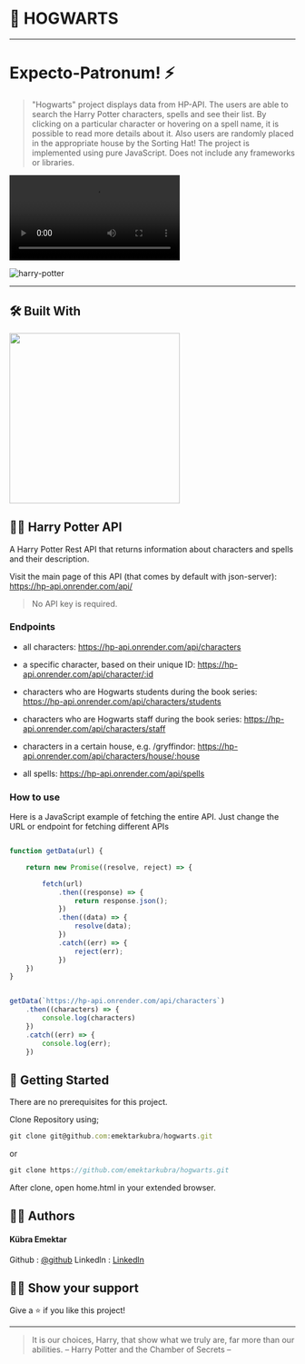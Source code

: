 #  🏰 HOGWARTS
***
#  Expecto-Patronum! ⚡️

> "Hogwarts" project displays data from HP-API. The users are able to search the Harry Potter characters, spells and see their list. By clicking on a particular character or hovering on a spell name, it is possible to read more details about it. Also users are randomly placed in the appropriate house by the Sorting Hat! The project is implemented using pure JavaScript. Does not include any frameworks or libraries.

<video src="https://github.com/emektarkubra/hogwarts/assets/124355274/d49fb729-c876-44da-942b-d87d238c8560" controls="controls" >
</video>

![harry-potter](https://github.com/emektarkubra/hogwarts/assets/124355274/a5611184-e6b6-49df-94d4-de19d635bf43)


***

## 🛠️ Built With

<img src="https://user-images.githubusercontent.com/114678694/193994738-32684660-7d82-48d5-8f5d-1f428fda1853.svg" width = "300px">

## 👩‍🎤 Harry Potter API

A Harry Potter Rest API that returns information about characters and spells and their description. 

Visit the main page of this API (that comes by default with json-server): 
https://hp-api.onrender.com/api/

>No API key is required.

### Endpoints

* all characters:
https://hp-api.onrender.com/api/characters

* a specific character, based on their unique ID:
https://hp-api.onrender.com/api/character/:id

* characters who are Hogwarts students during the book series:
https://hp-api.onrender.com/api/characters/students

* characters who are Hogwarts staff during the book series:
https://hp-api.onrender.com/api/characters/staff

* characters in a certain house, e.g. /gryffindor:
https://hp-api.onrender.com/api/characters/house/:house

* all spells:
https://hp-api.onrender.com/api/spells



### How to use

Here is a JavaScript example of fetching the entire API. Just change the URL or  endpoint for fetching different APIs

```javascript

function getData(url) {

    return new Promise((resolve, reject) => {

        fetch(url)
            .then((response) => {
                return response.json();
            })
            .then((data) => {
                resolve(data);
            })
            .catch((err) => {
                reject(err);
            })
    })
}


getData(`https://hp-api.onrender.com/api/characters`)
    .then((characters) => {
        console.log(characters)
    })
    .catch((err) => {
        console.log(err);
    })


```



## 🚀 Getting Started


There are no prerequisites for this project.

Clone Repository using;
```javascript
git clone git@github.com:emektarkubra/hogwarts.git
```
or
```javascript
git clone https://github.com/emektarkubra/hogwarts.git
```
After clone, open home.html in your extended browser.

## 👷‍♀️ Authors
#### Kübra Emektar
Github : [@github](https://github.com/emektarkubra)
Linkedln : [Linkedln](https://www.linkedin.com/in/kübra-emektar-184103267/)


## 🙋‍♀️ Show your support
Give a ⭐️ if you like this project!

***

> It is our choices, Harry, that show what we truly are, far more than our abilities. 
– Harry Potter and the Chamber of Secrets –
